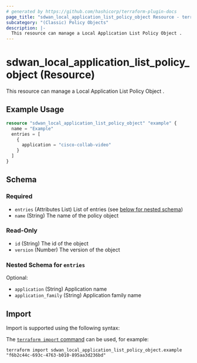 ```yaml
---
# generated by https://github.com/hashicorp/terraform-plugin-docs
page_title: "sdwan_local_application_list_policy_object Resource - terraform-provider-sdwan"
subcategory: "(Classic) Policy Objects"
description: |-
  This resource can manage a Local Application List Policy Object .
---
```


# sdwan_local_application_list_policy_object (Resource)

This resource can manage a Local Application List Policy Object .

## Example Usage

```terraform
resource "sdwan_local_application_list_policy_object" "example" {
  name = "Example"
  entries = [
    {
      application = "cisco-collab-video"
    }
  ]
}
```

<!-- schema generated by tfplugindocs -->
## Schema

### Required

- `entries` (Attributes List) List of entries (see [below for nested schema](#nestedatt--entries))
- `name` (String) The name of the policy object

### Read-Only

- `id` (String) The id of the object
- `version` (Number) The version of the object

<a id="nestedatt--entries"></a>
### Nested Schema for `entries`

Optional:

- `application` (String) Application name
- `application_family` (String) Application family name

## Import

Import is supported using the following syntax:

The [`terraform import` command](https://developer.hashicorp.com/terraform/cli/commands/import) can be used, for example:

```shell
terraform import sdwan_local_application_list_policy_object.example "f6b2c44c-693c-4763-b010-895aa3d236bd"
```
